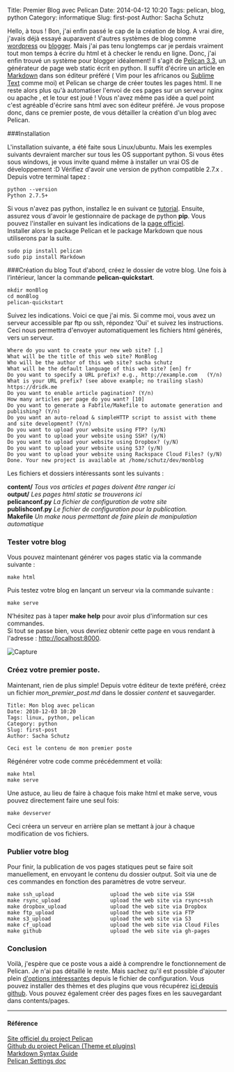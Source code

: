 Title: Premier Blog avec Pelican
Date: 2014-04-12 10:20
Tags: pelican, blog, python
Category: informatique
Slug: first-post
Author: Sacha Schutz

<!-- <p class="img-header">
    <img src="images/post1/header.jpg">
</p> -->

Hello, à tous ! 
Bon, j'ai enfin passé le cap de la création de blog. A vrai dire, j'avais déjà essayé auparavent d'autres systèmes de blog comme [wordpress](http://fr.wordpress.org/) ou [blogger](https://www.blogger.com/). Mais j'ai pas tenu longtemps car je perdais vraiment tout mon temps à écrire du html et à checker le rendu en ligne. Donc, j'ai enfin trouvé un système pour blogger idéalement! Il s'agit de [Pelican 3.3](http://docs.getpelican.com/en/3.3.0/), un générateur de page web static écrit en python. Il suffit d'écrire un article en [Markdown](http://fr.wikipedia.org/wiki/Markdown) dans son éditeur préféré ( Vim pour les africanos ou [Sublime Text](http://www.sublimetext.com/) comme moi) et Pelican se charge de créer toutes les pages html. Il ne reste alors plus qu'à automatiser l'envoi de ces pages sur un serveur nginx ou apache , et le tour est joué ! Vous n'avez même pas idée a quel point c'est agréable d'écrire sans html avec son éditeur préféré.
Je vous propose donc, dans ce premier poste, de vous détailler la création d'un blog avec Pelican.

###Installation 

L'installation suivante, a été faite sous Linux/ubuntu. Mais les exemples suivants devraient marcher sur tous les OS supportant python. Si vous êtes sous windows, je vous invite quand même à installer un vrai OS de développement :D 
Vérifiez d'avoir une version de python compatible 2.7.x .  Depuis votre terminal tapez : 

	python --version
	Python 2.7.5+

Si vous n'avez pas python, installez le en suivant ce [tutorial](http://fr.openclassrooms.com/informatique/cours/apprenez-a-programmer-en-python/installer-python-1).
Ensuite, assurez vous d'avoir le gestionnaire de package de python **pip**. Vous pouvez l'installer en suivant les indications de la [page officiel](http://www.pip-installer.org/en/latest/installing.html).  
Installer alors le package Pelican et le package Markdown que nous utiliserons par la suite. 

	sudo pip install pelican
	sudo pip install Markdown  


###Création du blog 
Tout d'abord, créez le dossier de votre blog. Une fois à l’intérieur, lancer la commande **pelican-quickstart**. 

	mkdir monBlog
	cd monBlog
	pelican-quickstart

Suivez les indications. Voici ce que j'ai mis. Si comme moi, vous avez un serveur accessible par ftp ou ssh, répondez 'Oui' et suivez les instructions. Ceci nous permettra d'envoyer automatiquement les fichiers html générés, vers un serveur. 

	Where do you want to create your new web site? [.] 
	What will be the title of this web site? MonBlog
	Who will be the author of this web site? sacha schutz
	What will be the default language of this web site? [en] fr
	Do you want to specify a URL prefix? e.g., http://example.com   (Y/n)         
	What is your URL prefix? (see above example; no trailing slash) https://dridk.me    
	Do you want to enable article pagination? (Y/n)                                         
	How many articles per page do you want? [10]                                                  
	Do you want to generate a Fabfile/Makefile to automate generation and publishing? (Y/n)       
	Do you want an auto-reload & simpleHTTP script to assist with theme and site development? (Y/n)      
	Do you want to upload your website using FTP? (y/N)                                                                   
	Do you want to upload your website using SSH? (y/N)                                                                   
	Do you want to upload your website using Dropbox? (y/N)                                                               
	Do you want to upload your website using S3? (y/N)                                                                               
	Do you want to upload your website using Rackspace Cloud Files? (y/N) 
	Done. Your new project is available at /home/schutz/dev/monblog

Les fichiers et dossiers intéressants sont les suivants :  

**content/** *Tous vos articles et pages doivent être ranger ici*   
**output/** *Les pages html static se trouverons ici*  
**pelicanconf.py** *La fichier de configuration de votre site*   
**publishconf.py** *Le fichier de configuration pour la publication.*  
**Makefile** *Un make nous permettant de faire plein de manipulation automatique*  





### Tester votre blog
Vous pouvez maintenant générer vos pages static via la commande suivante : 

	make html

Puis testez votre blog en lançant un serveur via la commande suivante : 

	make serve 

N’hésitez pas à taper **make help** pour avoir plus d'information sur ces commandes.   
Si tout se passe bien, vous devriez obtenir cette page en vous rendant à l'adresse : [http://localhost:8000](http://localhost:8000). 


![Capture](/images/post1.png)   


### Créez votre premier poste. 
Maintenant, rien de plus simple! Depuis votre éditeur de texte préféré, créez un fichier *mon_premier_post.md* dans le dossier *content* et sauvegarder.  


	Title: Mon blog avec pelican
	Date: 2010-12-03 10:20
	Tags: linux, python, pelican
	Category: python
	Slug: first-post
	Author: Sacha Schutz

	Ceci est le contenu de mon premier poste     


Régénérer votre code comme précédemment et voilà: 

	make html
	make serve 

Une astuce, au lieu de faire à chaque fois make html et make serve, vous pouvez directement faire une seul fois:

	make devserver 

Ceci créera un serveur en arrière plan se mettant à jour à chaque modification de vos fichiers. 


### Publier votre blog
Pour finir, la publication de vos pages statiques peut se faire soit manuellement, en envoyant le contenu du dossier output. Soit via une de ces commandes en fonction des paramètres de votre serveur.

	make ssh_upload                  upload the web site via SSH        
	make rsync_upload                upload the web site via rsync+ssh  
	make dropbox_upload              upload the web site via Dropbox    
	make ftp_upload                  upload the web site via FTP        
	make s3_upload                   upload the web site via S3         
	make cf_upload                   upload the web site via Cloud Files
	make github                      upload the web site via gh-pages   


### Conclusion 
Voilà, j'espère que ce poste vous a aidé à comprendre le fonctionnement de Pelican. Je n'ai pas détaillé le reste. Mais sachez qu'il est possible d'ajouter plein [d'options intéressantes](http://pelican.readthedocs.org/en/latest/settings.html) depuis le fichier de configuration. Vous pouvez installer des thèmes et des plugins que vous récupérez [ici depuis github](https://github.com/getpelican). Vous pouvez également créer des pages fixes en les sauvegardant dans contents/pages. 

* * *

#### Référence
[Site officiel du project Pelican](http://docs.getpelican.com/en/3.3.0/)  
[Github du project Pelican (Theme et plugins)](https://github.com/getpelican)  
[Markdown Syntax Guide](http://daringfireball.net/projects/markdown/)  
[Pelican Settings doc](http://pelican.readthedocs.org/en/latest/settings.html)

